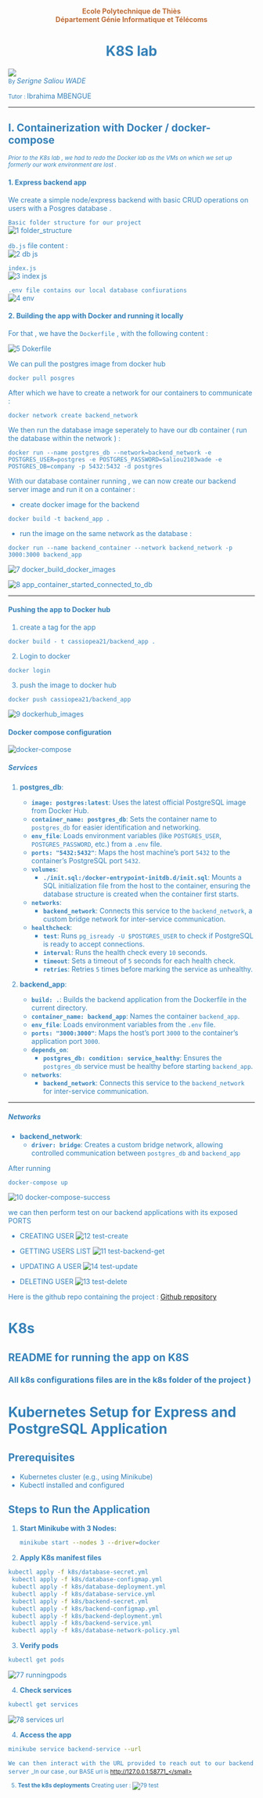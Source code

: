 

<h4  align="center"><font  color="#BD6C37">

Ecole Polytechnique de Thiès
<br>
Département Génie Informatique et Télécoms
</h4>

<h1  align="center"><font  color="#3581B8">
K8S lab
</h1>
<img src="https://github.com/user-attachments/assets/202dd906-7e7f-4de5-acf9-0b9bf88abe6f" />
<div align="left">
<small align="left">By </small><i>Serigne Saliou WADE</i>

<span align="right"><small>Tutor  : </small> Ibrahima MBENGUE</span>
</div>


---

## I. Containerization with Docker / docker-compose 
<small><i> Prior to the K8s lab , we had to redo the Docker lab as the VMs on which we set up formerly our work environment are lost . </i></small>

#### 1. Express backend app 
We create a simple node/express backend with basic CRUD operations on users with a Posgres database . 

`Basic folder structure for our project`  
![1 folder_structure](https://github.com/user-attachments/assets/cdf76d7b-04e8-4839-978b-0c1ad8330b0b)


`db.js` file content :   
![2 db js](https://github.com/user-attachments/assets/64befbc0-4203-46a4-ac45-0baca1ac75f7)

  
`index.js`  
![3 index js](https://github.com/user-attachments/assets/a06c11ea-04f6-4f98-970d-6d2cd5c92d95)


`.env file contains our local database confiurations`   
![4 env](https://github.com/user-attachments/assets/2f55f818-88f9-43b6-a633-4f52ac6ed0bc)


#### 2. Building the app with Docker and running it locally 
For that , we have the `Dockerfile` , with the following content :

![5 Dokerfile](https://github.com/user-attachments/assets/79799a9e-7165-4dd9-a7c0-034a796f48c1)


We can pull the postgres image from docker hub  
```docker 
docker pull posgres
```

After which we have to create a network for our containers to communicate : 
```docker
docker network create backend_network 
``` 

We then run the database image seperately to have our db container ( run the database within the network ) : 

```docker
docker run --name postgres_db --network=backend_network -e POSTGRES_USER=postgres -e POSTGRES_PASSWORD=Saliou2103wade -e POSTGRES_DB=company -p 5432:5432 -d postgres
```

With our database container running , we can now create our backend server image and run it on a container : 

* create docker image for the backend
```docker 
docker build -t backend_app . 
```  

* run the image on the same network as the database :
```docker 
docker run --name backend_container --network backend_network -p 3000:3000 backend_app 
```      
![7 docker_build_docker_images](https://github.com/user-attachments/assets/c6e83dca-319e-413b-a5be-637c285dbcd0)

![8 app_container_started_connected_to_db](https://github.com/user-attachments/assets/881f86f4-aca5-49a9-8200-f97855543af6)

---
#### Pushing the app to Docker hub 
1. create a tag for the app  
```docker 
docker build - t cassiopea21/backend_app . 
```

2. Login to docker 
```docker 
docker login
```  

3. push the image to docker hub 
```docker 
docker push cassiopea21/backend_app 
```
![9 dockerhub_images](https://github.com/user-attachments/assets/ec4c4a51-bb29-42e8-8ee5-ee7e124f55bd)


#### Docker compose configuration 
![docker-compose](https://github.com/user-attachments/assets/fc6e0a30-96b0-4f99-8a02-c969fb010633)

    
 

##### Services

1.  **postgres_db**:
    
    -   **`image: postgres:latest`**: Uses the latest official PostgreSQL image from Docker Hub.
    -   **`container_name: postgres_db`**: Sets the container name to `postgres_db` for easier identification and networking.
    -   **`env_file`**: Loads environment variables (like `POSTGRES_USER`, `POSTGRES_PASSWORD`, etc.) from a `.env` file.
    -   **`ports: "5432:5432"`**: Maps the host machine’s port `5432` to the container’s PostgreSQL port `5432`.
    -   **`volumes`**:
        -   **`./init.sql:/docker-entrypoint-initdb.d/init.sql`**: Mounts a SQL initialization file from the host to the container, ensuring the database structure is created when the container first starts.
    -   **`networks`**:
        -   **`backend_network`**: Connects this service to the `backend_network`, a custom bridge network for inter-service communication.
    -   **`healthcheck`**:
        -   **`test`**: Runs `pg_isready -U $POSTGRES_USER` to check if PostgreSQL is ready to accept connections.
        -   **`interval`**: Runs the health check every `10` seconds.
        -   **`timeout`**: Sets a timeout of `5` seconds for each health check.
        -   **`retries`**: Retries `5` times before marking the service as unhealthy.
2.  **backend_app**:
    
    -   **`build: .`**: Builds the backend application from the Dockerfile in the current directory.
    -   **`container_name: backend_app`**: Names the container `backend_app`.
    -   **`env_file`**: Loads environment variables from the `.env` file.
    -   **`ports: "3000:3000"`**: Maps the host’s port `3000` to the container’s application port `3000`.
    -   **`depends_on`**:
        -   **`postgres_db: condition: service_healthy`**: Ensures the `postgres_db` service must be healthy before starting `backend_app`.
    -   **`networks`**:
        -   **`backend_network`**: Connects this service to the `backend_network` for inter-service communication.

----------

##### Networks

-   **backend_network**:
    -   **`driver: bridge`**: Creates a custom bridge network, allowing controlled communication between `postgres_db` and `backend_app`



After running 
```docker 
docker-compose up 
```

![10 docker-compose-success](https://github.com/user-attachments/assets/c74458b5-1fc9-4187-8cb0-8069bb78976a)

we can then perform test on our backend applications with its exposed PORTS 

* CREATING USER
  ![12 test-create](https://github.com/user-attachments/assets/a1636905-fa57-4189-a046-e16d53e53cf3)

* GETTING USERS LIST
  ![11 test-backend-get](https://github.com/user-attachments/assets/f34f8cfe-64c5-46f0-b8bf-0d302eea52f8)

* UPDATING A USER
  ![14 test-update](https://github.com/user-attachments/assets/ddd864a0-0440-4676-9b21-a06e7c2e37bf)

* DELETING USER
  ![13 test-delete](https://github.com/user-attachments/assets/f0f4de00-8bcf-4248-b42f-8b315ff9cbc0)
  


Here is the github repo containing the project : 
[Github repository](https://github.com/Cassiopea2103/Devops_Docker_K8s/tree/master/express-postgres)



# K8s 

## README for running the app on K8S 
### All k8s configurations files are in the k8s folder of the project ) 
# Kubernetes Setup for Express and PostgreSQL Application

## Prerequisites

- Kubernetes cluster (e.g., using Minikube)
- Kubectl installed and configured

## Steps to Run the Application

1. **Start Minikube with 3 Nodes:**
   ```bash
   minikube start --nodes 3 --driver=docker
   ```   
2. **Apply K8s manifest files**
 ```bash
 kubectl apply -f k8s/database-secret.yml
  kubectl apply -f k8s/database-configmap.yml
  kubectl apply -f k8s/database-deployment.yml
  kubectl apply -f k8s/database-service.yml
  kubectl apply -f k8s/backend-secret.yml
  kubectl apply -f k8s/backend-configmap.yml
  kubectl apply -f k8s/backend-deployment.yml
  kubectl apply -f k8s/backend-service.yml
  kubectl apply -f k8s/database-network-policy.yml
  ```

3. **Verify pods**
 ```bash
kubectl get pods
```
![77 runningpods](https://github.com/user-attachments/assets/f1a3a6f4-c142-423f-a3a1-02f2f369efae)


4. **Check services**
```bash
kubectl get services
```
![78 services url](https://github.com/user-attachments/assets/98d2f0a5-94d5-4320-a20a-87f26dfa7921)


4. **Access the app**
 ```bash
 minikube service backend-service --url
```
`We can then interact with the URL provided to reach out to our backend server`
<small>_In our case , our BASE url is http://127.0.0.1:58771_</small>


5. **Test the k8s deployments**
Creating user :
![79 test](https://github.com/user-attachments/assets/5b0632f1-802c-436a-ad23-d30ec5bbc955)

  
  
  
